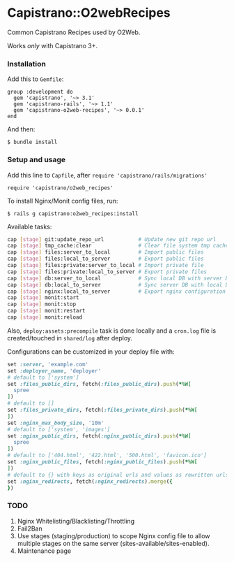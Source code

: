 # Capistrano::O2webRecipes

Common Capistrano Recipes used by O2Web.

Works *only* with Capistrano 3+.

### Installation

Add this to `Gemfile`:

    group :development do
      gem 'capistrano', '~> 3.1'
      gem 'capistrano-rails', '~> 1.1'
      gem 'capistrano-o2web-recipes', '~> 0.0.1'
    end

And then:

    $ bundle install

### Setup and usage

Add this line to `Capfile`, after `require 'capistrano/rails/migrations'`

    require 'capistrano/o2web_recipes'
    
To install Nginx/Monit config files, run:

    $ rails g capistrano:o2web_recipes:install
    
Available tasks:

```bash
cap [stage] git:update_repo_url           # Update new git repo url
cap [stage] tmp_cache:clear               # Clear file system tmp cache
cap [stage] files:server_to_local         # Import public files
cap [stage] files:local_to_server         # Export public files
cap [stage] files:private:server_to_local # Import private file
cap [stage] files:private:local_to_server # Export private files
cap [stage] db:server_to_local            # Sync local DB with server DB
cap [stage] db:local_to_server            # Sync server DB with local DB
cap [stage] nginx:local_to_server         # Export nginx configuration files
cap [stage] monit:start
cap [stage] monit:stop
cap [stage] monit:restart
cap [stage] monit:reload
```

Also, `deploy:assets:precompile` task is done locally and a `cron.log` file is created/touched in `shared/log` after deploy.

Configurations can be customized in your deploy file with:

```ruby
set :server, 'example.com'
set :deployer_name, 'deployer'
# default to ['system']
set :files_public_dirs, fetch(:files_public_dirs).push(*%W[
  spree
])
# default to []
set :files_private_dirs, fetch(:files_private_dirs).push(*%W[
])
set :nginx_max_body_size, '10m'
# default to ['system', 'images']
set :nginx_public_dirs, fetch(:nginx_public_dirs).push(*%W[
  spree
])
# default to ['404.html', '422.html', '500.html', 'favicon.ico']
set :nginx_public_files, fetch(:nginx_public_files).push(*%W[
])
# default to {} with keys as original urls and values as rewritten urls
set :nginx_redirects, fetch(:nginx_redirects).merge({
})
```

### TODO

1. Nginx Whitelisting/Blacklisting/Throttling
1. Fail2Ban
1. Use stages (staging/production) to scope Nginx config file to allow multiple stages on the same server (sites-available/sites-enabled).
1. Maintenance page
